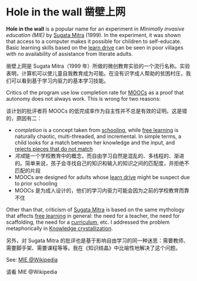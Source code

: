 # Hole in the wall 凿壁上网

**Hole in the wall** is a popular name for an experiment in *Minimally invasive education (MIE)* by [Sugata Mitra](https://supermemo.guru/wiki/Sugata_Mitra) (1999). In the experiment, it was shown that access to a computer makes it possible for children to self-educate. Basic learning skills based on the [learn drive](https://supermemo.guru/wiki/Learn_drive) can be seen in poor villages with no availability of assistance from literate adults.

凿壁上网是 Sugata Mitra（1999 年）所做的微创教育实验的一个流行名称。实验表明，计算机可以使儿童自我教育成为可能。在没有识字成人帮助的贫困村庄，我们可以看到基于学习内驱力的基本学习技能。

Critics of the program use low completion rate for [MOOCs](https://supermemo.guru/wiki/MOOC) as a proof that autonomy does not always work. This is wrong for two reasons:

该计划的批评者将 MOOCs 的低完成率作为自主性并不总是有效的证明。这是错的，原因有二：

- *completion* is a concept taken from [schooling](https://supermemo.guru/wiki/Schooling), while [free learning](https://supermemo.guru/wiki/Free_learning) is naturally chaotic, multi-threaded, and incremental. In simple terms, a child looks for a match between her knowledge and the input, and [rejects pieces that do not match](https://supermemo.guru/wiki/Jigsaw_puzzle_metaphor)
- *完成*是一个学校教育中的概念，而自由学习自然是混乱的、多线程的、渐进的。简单来说，孩子会寻找自己的知识和输入的知识之间的匹配度，并拒绝不匹配的片段
- MOOCs are designed for adults whose [learn drive](https://supermemo.guru/wiki/Learn_drive) might be suspect due to prior schooling
- MOOCs 是为成人设计的，他们的学习内驱力可能会因为之前的学校教育而靠不住

Other than that, criticism of [Sugata Mitra](https://supermemo.guru/wiki/Sugata_Mitra) is based on the same mythology that affects [free learning](https://supermemo.guru/wiki/Free_learning) in general: the need for a teacher, the need for scaffolding, the need for a [curriculum](https://supermemo.guru/wiki/Curriculum), etc. I addressed the problem metaphorically in [Knowledge crystallization](https://supermemo.guru/wiki/Knowledge_crystallization).

另外，对 Sugata Mitra 的批评也是基于影响自由学习的同一种迷思：需要教师、需要脚手架、需要课程等等。我在《知识结晶》中比喻性地解决了这个问题。

See: [MIE @Wikipedia](http://en.wikipedia.org/wiki/Minimally_invasive_education)

请看 MIE @Wikipedia